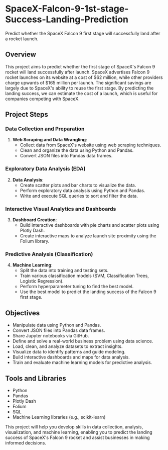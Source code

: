 # SpaceX-Falcon-9-1st-stage-Success-Landing-Prediction
Predict whether the SpaceX Falcon 9 first stage will successfully land after a rocket launch.

## Overview
This project aims to predict whether the first stage of SpaceX's Falcon 9 rocket will land successfully after launch. SpaceX advertises Falcon 9 rocket launches on its website at a cost of $62 million, while other providers charge upwards of $165 million per launch. The significant savings are largely due to SpaceX's ability to reuse the first stage. By predicting the landing success, we can estimate the cost of a launch, which is useful for companies competing with SpaceX.

## Project Steps

### Data Collection and Preparation
1. **Web Scraping and Data Wrangling**: 
   - Collect data from SpaceX's website using web scraping techniques.
   - Clean and organize the data using Python and Pandas.
   - Convert JSON files into Pandas data frames.

### Exploratory Data Analysis (EDA)
2. **Data Analysis**:
   - Create scatter plots and bar charts to visualize the data.
   - Perform exploratory data analysis using Python and Pandas.
   - Write and execute SQL queries to sort and filter the data.

### Interactive Visual Analytics and Dashboards
3. **Dashboard Creation**:
   - Build interactive dashboards with pie charts and scatter plots using Plotly Dash.
   - Create interactive maps to analyze launch site proximity using the Folium library.

### Predictive Analysis (Classification)
4. **Machine Learning**:
   - Split the data into training and testing sets.
   - Train various classification models (SVM, Classification Trees, Logistic Regression).
   - Perform hyperparameter tuning to find the best model.
   - Use the best model to predict the landing success of the Falcon 9 first stage.

## Objectives
- Manipulate data using Python and Pandas.
- Convert JSON files into Pandas data frames.
- Share Jupyter notebooks via GitHub.
- Define and solve a real-world business problem using data science.
- Load, clean, and analyze datasets to extract insights.
- Visualize data to identify patterns and guide modeling.
- Build interactive dashboards and maps for data analysis.
- Train and evaluate machine learning models for predictive analysis.

## Tools and Libraries
- Python
- Pandas
- Plotly Dash
- Folium
- SQL
- Machine Learning libraries (e.g., scikit-learn)

This project will help you develop skills in data collection, analysis, visualization, and machine learning, enabling you to predict the landing success of SpaceX's Falcon 9 rocket and assist businesses in making informed decisions.
